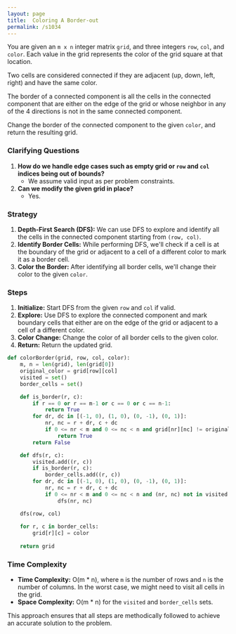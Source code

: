 ```yaml
---
layout: page
title:  Coloring A Border-out
permalink: /s1034
---
```

You are given an `m x n` integer matrix `grid`, and three integers `row`, `col`, and `color`. Each value in the grid represents the color of the grid square at that location.

Two cells are considered connected if they are adjacent (up, down, left, right) and have the same color. 

The border of a connected component is all the cells in the connected component that are either on the edge of the grid or whose neighbor in any of the 4 directions is not in the same connected component.

Change the border of the connected component to the given `color`, and return the resulting grid.

### Clarifying Questions
1. **How do we handle edge cases such as empty grid or `row` and `col` indices being out of bounds?**
   - We assume valid input as per problem constraints.
2. **Can we modify the given grid in place?**
   - Yes.

### Strategy
1. **Depth-First Search (DFS):** We can use DFS to explore and identify all the cells in the connected component starting from `(row, col)`.
2. **Identify Border Cells:** While performing DFS, we'll check if a cell is at the boundary of the grid or adjacent to a cell of a different color to mark it as a border cell.
3. **Color the Border:** After identifying all border cells, we'll change their color to the given `color`.

### Steps
1. **Initialize:** Start DFS from the given `row` and `col` if valid.
2. **Explore:** Use DFS to explore the connected component and mark boundary cells that either are on the edge of the grid or adjacent to a cell of a different color.
3. **Color Change:** Change the color of all border cells to the given color.
4. **Return:** Return the updated grid.

```python
def colorBorder(grid, row, col, color):
    m, n = len(grid), len(grid[0])
    original_color = grid[row][col]
    visited = set()
    border_cells = set()

    def is_border(r, c):
        if r == 0 or r == m-1 or c == 0 or c == n-1:
            return True
        for dr, dc in [(-1, 0), (1, 0), (0, -1), (0, 1)]:
            nr, nc = r + dr, c + dc
            if 0 <= nr < m and 0 <= nc < n and grid[nr][nc] != original_color:
                return True
        return False

    def dfs(r, c):
        visited.add((r, c))
        if is_border(r, c):
            border_cells.add((r, c))
        for dr, dc in [(-1, 0), (1, 0), (0, -1), (0, 1)]:
            nr, nc = r + dr, c + dc
            if 0 <= nr < m and 0 <= nc < n and (nr, nc) not in visited and grid[nr][nc] == original_color:
                dfs(nr, nc)

    dfs(row, col)
    
    for r, c in border_cells:
        grid[r][c] = color
    
    return grid
```

### Time Complexity
- **Time Complexity:** O(m * n), where `m` is the number of rows and `n` is the number of columns. In the worst case, we might need to visit all cells in the grid.
- **Space Complexity:** O(m * n) for the `visited` and `border_cells` sets.

This approach ensures that all steps are methodically followed to achieve an accurate solution to the problem.